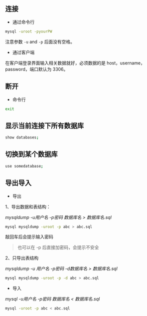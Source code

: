 ## 连接

* 通过命令行

```bash
mysql -uroot -pyourPW
```

注意参数 `-u` and `-p` 后面没有空格。

* 通过客户端

在客户端登录界面输入相关数据就好，必须数据的是 host，username，password，端口默认为 3306。

## 断开

* 命令行

```bash
exit
```

## 显示当前连接下所有数据库

```bash
show databases;
```

## 切换到某个数据库

```bash
use somedatabase;
```

## 导出导入

* 导出

1、导出数据和表结构：

_mysqldump -u用户名 -p密码 数据库名 > 数据库名.sql_

```bash
mysql mysqldump -uroot -p abc > abc.sql
```

敲回车后会提示输入密码

> 也可以在 -p 后直接加密码，会提示不安全

2、只导出表结构

_mysqldump -u 用户名 -p密码 -d数据库名 > 数据库名.sql_

```bash
mysql mysqldump -uroot -p -d abc > abc.sql
```

* 导入

_mysql -u用户名 -p密码 数据库名 < 数据库名.sql_

```bash
mysql -uroot -p abc < abc.sql
```
